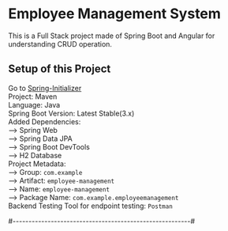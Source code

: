 # Employee Management System <br>
This is a Full Stack project made of Spring Boot and Angular for understanding CRUD operation.

## Setup of this Project <br>
Go to [Spring-Initializer](https://start.spring.io)<br>
Project: Maven<br>
Language: Java<br>
Spring Boot Version: Latest Stable(3.x)<br>
Added Dependencies:<br>
    --> Spring Web<br>
    --> Spring Data JPA<br>
    --> Spring Boot DevTools<br>
    --> H2 Database<br>
Project Metadata:<br>
    --> Group: ```com.example```<br>
    --> Artifact: ```employee-management```<br>
    --> Name: ```employee-management```<br>
    --> Package Name: ```com.example.employeemanagement```<br>
Backend Testing Tool for endpoint testing: ```Postman```

#--------------------------------------------------------#